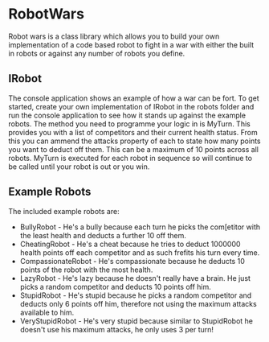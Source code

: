 # RobotWars
Robot wars is a class library which allows you to build your own implementation of a code based robot to fight in a war with either the built in robots or against any number of robots you define.

## IRobot
The console application shows an example of how a war can be fort. To get started, create your own implementation of IRobot in the robots folder and run the console application to see how it stands up against the example robots.
The method you need to programme your logic in is MyTurn. This provides you with a list of competitors and their current health status. From this you can ammend the attacks property of each to state how many points you want to deduct off them. This can be a maximum of 10 points across all robots. MyTurn is executed for each robot in sequence so will continue to be called until your robot is out or you win.

## Example Robots
The included example robots are:
- BullyRobot - He's a bully because each turn he picks the com[etitor with the least health and deducts a further 10 off them.
- CheatingRobot - He's a cheat because he tries to deduct 1000000 health points off each competitor and as such frefits his turn every time.
- CompassionateRobot - He's compassionate because he deducts 10 points of the robot with the most health.
- LazyRobot - He's lazy because he doesn't really have a brain. He just picks a random competitor and deducts 10 points off him.
- StupidRobot - He's stupid because he picks a random competitor and deducts only 6 points off him, therefore not using the maximum attacks available to him.
- VeryStupidRobot - He's very stupid because similar to StupidRobot he doesn't use his maximum attacks, he only uses 3 per turn!